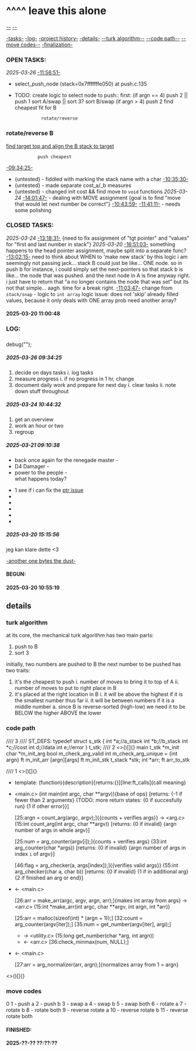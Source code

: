 []()
^^^^
leave this alone
================
[--]()
[--]()


[-tasks-](#TASKS)
[-log-](#LOG)
[-project history-](#BEGUN)
[-details-](#details)
[--turk algorithm--](#turk-algorithm)
[--code path--](#code-path)
[--move codes--](#move-codes)
[-finalization-](#FINISHED)
###	OPEN TASKS:
*2025-03-26*
[-11:56:51-](push.c#L135)
- select_push_node (stack=0x7fffffffe050) at push.c:135
- TODO:
	create logic to select node to push::
		first:
			(if argn == 4)
				push 2	||	push 1
				sort A/swap	||	sort 3?
				sort B/swap
			(if argn > 4)
				push 2
				find cheapest fit for B


				rotate/reverse
###	rotate/reverse B
[find target top and align the B stack to target](turk.c#next_align)

				push cheapest
<!-- RESOLVED make errors 2025-03-26 11:37:48

cost.c:51:3: warning: implicit declaration of function 'get_cost' is invalid in C99 [-Wimplicit-function-declaration]
                get_cost(n_a, n_b, c_a, c_b);
                ^
cost.c:52:1: warning: non-void function does not return a value [-Wreturn-type]
}
^
cost.c:54:6: error: conflicting types for 'get_cost'
void    get_cost(t_n *node_a, t_n *node_b, t_c *cost_a, t_c *cost_b)
        ^
cost.c:51:3: note: previous implicit declaration is here
                get_cost(n_a, n_b, c_a, c_b);
                ^
cost.c:94:13: warning: incompatible pointer to integer conversion assigning to 'char' from 'char [2]' [-Wint-conversion]
                cost->stk = "A";
                          ^ ~~~
cost.c:146:7: error: conflicting types for 'find_move'
void            find_move(t_n **stack_a, t_n **stack_b)
                ^
./push_swap.h:50:7: note: previous declaration is here
void            find_move(t_n **stack);
                ^
cost.c:151:8: error: use of undeclared identifier 'stack'
        n = (*stack);
              ^
cost.c:158:32: error: use of undeclared identifier 'stack'
                n->c->mov = select_push_node(stack);
-->
[-09:34:25-](push.c)
- {untested} - fiddled with marking the stack name with a char
[-10:35:30-](cost.c#get_cost)
- {untested} - made separate cost_a/_b measures
- {untested} - changed init cost && find move to `void` functions
*2025-03-24*
[-14:01:47-](cost.c#find_move) - dealing with MOVE assignment
{goal is to find "move that would let next number be correct"}
[-10:43:59-](#2025-03-24-104432)
[-11:41:11-](push.c#L45) - needs some polishing
###	CLOSED TASKS:
*2025-03-24*
[-13:18:31-](util/debug.c#d_print_cost)
{need to fix assignment of "tgt pointer" and "values" for "first and last number in stack"}
*2025-03-20*
[-16:51:03-](../actual/init.c#init_stack_a)
something happens to the head pointer assignment, maybe split into a separate func?
[-13:02:15-](../actual/push_swap.c#push_b)
need to think about WHEN to 'make new stack'
by this logic i am seemingly not passing jack...
stack B could just be like... ONE node.
so in push b for instance, i could simply set the next-pointers
so that stack b is like... the node that was pushed.
and the next node in A is fine anyway right.
i just have to return that "a no longer contains the node that was set"
but its not that simple... 
aagh. time for a break right.
[-11:03:47-](../actual/arr.c#normalizer)
change from `stack/snap` - logic to `int array` logic
issue:	does not 'skip' already filled values, because it only deals with ONE array
prob need another array?
####	2025-03-20 11:00:48

###	LOG:
#####	

debug("");
#####	2025-03-26 09:34:25
1. decide on days tasks
	i. log tasks
2. measure progress
	i. if no progress in 1 hr, change
3. document daily work and prepare for next day
	i.	clear tasks
	ii.	note down stuff throughout
#####	2025-03-24 10:44:32
1. get an overview
2. work an hour or two
3. regroup
#####	2025-03-21 09:10:38
- back once again for the renegade master -  
- D4 Damager -  
- power to the people -  
what happens today?

*	1	see if i can fix the [ptr issue]()
*	
*	
*	
*	
*	
#####	2025-03-20 15:15:56
jeg kan klare dette
<3

[-another one bytes the dust-](../logs/qs.md)
####	BEGUN:
####	2025-03-20 10:55:19
##	details
###	turk algorithm
at its core, the mechanical turk algorithm has two main parts:
1. push to B
2. sort 3

initially, two numbers are pushed to B
the next number to be pushed has two traits:
1. it's the cheapest to push
	i.	number of moves to bring it to top of A
	ii.	number of moves to put to right place in B
2. it's placed at the right location in B
	i.	it will be above the highest if it is the smallest number thus far
	ii.	it will be between numbers if it is a middle number
		a.	since B is reverse-sorted (high-low) we need it to be
			BELOW the higher
			ABOVE the lower



###	code path
//// 3
//// ST_DEFS:
typedef	struct	s_stk
{
	int			*a;//a_stack
	int			*b;//b_stack
	int			*c;//cost
	int			d;//data
	int			e;//error
} t_stk;
//// 2
<>()[]{}
main
t_stk	*m_init
char	*m_init_arg
	bool	m_check_arg_valid
	int	m_check_arg_unique
	= {int argn}
ft	m_init_arr
[argn][args]
ft		m_init_stk
t_stack	*stk;
int		*arr;
ft			arr_to_stk
	

//// 1
<>()[]{}
- template: <file>(function){description}[returns:{}][line:ft_calls]{call meaning}
- <main.c>
	(int	main(int argc, char **argv)){base of ops}
	[returns:
	{-1	if fewer than 2 arguments}
	{TODO: more return states:
	{0	if succesfully run}
	{1	if other error}}]

	[25:argn = count_arg(argc, argv);]{{counts + verifies args}}
	-> <arg.c>
	(15:int	count_arg(int argc, char **argv))
		[returns:
		{0	if invalid}
		{argn	number of args in whole argv}]

	[25:num = arg_counter(argv[i]);]{counts + verifies args}
	(33:int	arg_counter(char *args))
		[returns:
		{0	if invalid}
		{argn	number of args in index `i` of argv}]

	[46:flag = arg_checker(a, args[index]);]{{verifies valid args}}
	(55:int	arg_checker(char a, char b))
		[returns:
		{0	if invalid}
		{1	if in additional arg}
		{2	if finished an arg or end}]

-	<- <main.c>

	[26:arr = make_arr(argc, argv, argn, arr);]{makes int array from args}
	-> <arr.c>
	(15:int	*make_arr(int argc, char **argv, int argn, int *arr))
	
	[25:arr = malloc(sizeof(int) * (argn + 1));]
	[32:count = arg_counter(argv[iter]);]
	[35:num = get_number(argv[iter], argi);]
	-	-> <utility.c>
		(15:long	get_number(char *arg, int argn))
	-	<- <arr.c>
	[36:check_minmax(num, NULL);]
-	<- <main.c>	

	[27:arr = arg_normalizer(arr, argn);]{normalizes array from 1 = argn}


<>()[]{}
###	move codes
0
1	-	push a
2	-	push b
3	-	swap a
4	-	swap b
5	-	swap both
6	-	rotate a
7	-	rotate b
8	-	rotate both
9	-	reverse rotate a
10	-	reverse rotate b
11	-	reverse rotate both
####	FINISHED:
####	2025-??-?? ??:??:??

<!-- void	push(t_n **stack_src, t_n **stack_dst)
{
	t_n	*src_info;
	t_n	*src_head;
	t_n	*dst_info;
	t_n	**dst_head;

	src_info = (*stack_src)->i;
	dst_info = (*stack_dst)->i;
	
	dst_head = src_info->h;
	src_head = (*dst_head)->h;
	dst_info->h = src_info->h;
	ft_push_src(stack_src, src_info);
	ft_push_src(stack_dst, dst_info);

} -->
<!--

/*______________________________________________________________*\
||                                                              ||
\*______________________________________________________________*/

-->
<!-- 
  ______________________________________________________________
||                                                              ||
||                                                              ||
||______________________________________________________________||
 -->
